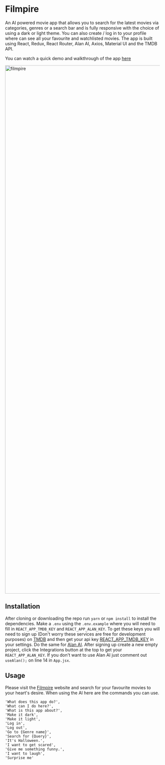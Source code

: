 # Filmpire

An AI powered movie app that allows you to search for the latest movies via categories, genres or a search bar and is fully responsive with the choice of using a dark or light theme. You can also create / log in to your profile where can see all your favourite and watchlisted movies. The app is built using React, Redux, React Router, Alan AI, Axios, Material UI and the TMDB API.

You can watch a quick demo and walkthrough of the app [here](https://youtu.be/oFVDiNYIR08)

<img width="1717" alt="filmpire" src="https://user-images.githubusercontent.com/85605968/233777017-aed32ff5-2824-4bce-a30f-e41cb2611f1b.png">

## Installation

After cloning or downloading the repo run `yarn` or `npm install` to install the dependencies. Make a `.env` using the `.env.example` where you will need to fill in `REACT_APP_TMDB_KEY` and `REACT_APP_ALAN_KEY`. To get these keys you will need to sign up (Don't worry these services are free for development purposes) on [TMDB](https://www.themoviedb.org) and then get your api key [REACT_APP_TMDB_KEY](https://www.themoviedb.org/settings/api) in your settings. Do the same for [Alan AI](https://alan.app). After signing up create a new empty project, click the Integrations button at the top to get your `REACT_APP_ALAN_KEY`. If you don't want to use Alan AI just comment out `useAlan();` on line 14 in `App.jsx`.

## Usage

Please visit the [Filmpire](https://filmpire-omega.vercel.app) website and search for your favourite movies to your heart's desire. When using the AI here are the commands you can use.

```
'What does this app do?',
'What can I do here?',
'What is this app about?',
'Make it dark',
'Make it light',
'Log in',
'Log out',
'Go to {Genre name}',
'Search for {Query}',
'It's Halloween.',
'I want to get scared',
'Give me something funny.',
'I want to laugh',
'Surprise me'
```

